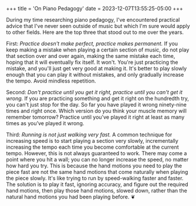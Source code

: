 +++
title = 'On Piano Pedagogy'
date = 2023-12-07T13:55:25-05:00
+++

During my time researching piano pedagogy, I've encountered practical advice that I've never seen outside of music but which I'm sure would apply to other fields. Here are the top three that stood out to me over the years.

First: *Practice doesn't make perfect, practice makes permanent.* If you keep making a mistake when playing a certain section of music, do not play that section over and over again, making the same mistake each time, hoping that it will eventually fix itself. It won't. You're just practicing the mistake, and you'll just get very good at making it. It's better to play slowly enough that you can play it without mistakes, and only gradually increase the tempo. Avoid mindless repetition.

Second: *Don't practice until you get it right, practice until you can't get it wrong.* If you are practicing something and get it right on the hundredth try, you can't just stop for the day. So far you have played it wrong ninety-nine times and right once. Which version do you think your muscle memory will remember tomorrow? Practice until you've played it right at least as many times as you’ve played it wrong.

Third: *Running is not just walking very fast.* A common technique for increasing speed is to start playing a section very slowly, incrementally increasing the tempo each time you become comfortable at the current tempo. However, this is not always guaranteed to work. There may come a point where you hit a wall; you can no longer increase the speed, no matter how hard you try. This is because the hand motions you need to play the piece fast are not the same hand motions that come naturally when playing the piece slowly. It's like trying to run by speed-walking faster and faster. The solution is to play it fast, ignoring accuracy, and figure out the required hand motions, then play those hand motions, slowed down, rather than the natural hand motions you had been playing before. &#x2766;
